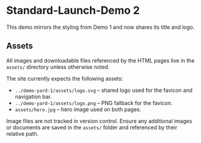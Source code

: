# Standard-Launch-Demo 2

This demo mirrors the styling from Demo 1 and now shares its title and logo.

## Assets

All images and downloadable files referenced by the HTML pages live in the `assets/` directory unless otherwise noted.

The site currently expects the following assets:

- `../demo-yard-1/assets/logo.svg` – shared logo used for the favicon and navigation bar.
- `../demo-yard-1/assets/logo.png` – PNG fallback for the favicon.
- `assets/hero.jpg` – hero image used on both pages.

Image files are not tracked in version control. Ensure any additional images or documents are saved in the `assets/` folder and referenced by their relative path.
